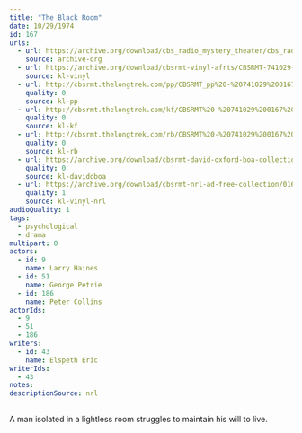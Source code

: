 ```yaml
---
title: "The Black Room"
date: 10/29/1974
id: 167
urls: 
  - url: https://archive.org/download/cbs_radio_mystery_theater/cbs_radio_mystery_theater-0151-0200.zip/cbs_radio_mystery_theater-0151-0200%2Fcbsrmt_0167_the_black_room.mp3
    source: archive-org
  - url: https://archive.org/download/cbsrmt-vinyl-afrts/CBSRMT-741029-0167-The-Black-Room_afrts.mp3
    source: kl-vinyl
  - url: http://cbsrmt.thelongtrek.com/pp/CBSRMT_pp%20-%20741029%200167%20The%20Black%20Room.mp3
    quality: 0
    source: kl-pp
  - url: http://cbsrmt.thelongtrek.com/kf/CBSRMT%20-%20741029%200167%20The%20Black%20Room_kf.mp3
    quality: 0
    source: kl-kf
  - url: http://cbsrmt.thelongtrek.com/rb/CBSRMT%20-%20741029%200167%20The%20Black%20Room_WLNH-FM_rb%20(780110%20repeat).mp3
    quality: 0
    source: kl-rb
  - url: https://archive.org/download/cbsrmt-david-oxford-boa-collection/CBSRMT-741029-0167-The-Black-Room-(64-44)_kf-{BoA}.mp3
    quality: 0
    source: kl-davidoboa
  - url: https://archive.org/download/cbsrmt-nrl-ad-free-collection/0167%20CBSRMT-741029-0167-The-Black-Room_afrts%20(no%20ads).mp3
    quality: 1
    source: kl-vinyl-nrl
audioQuality: 1
tags: 
  - psychological
  - drama
multipart: 0
actors:  
  - id: 9
    name: Larry Haines  
  - id: 51
    name: George Petrie  
  - id: 186
    name: Peter Collins
actorIds:  
  - 9  
  - 51  
  - 186
writers:  
  - id: 43
    name: Elspeth Eric
writerIds:  
  - 43
notes: 
descriptionSource: nrl
---
```

A man isolated in a lightless room struggles to maintain his will to live.